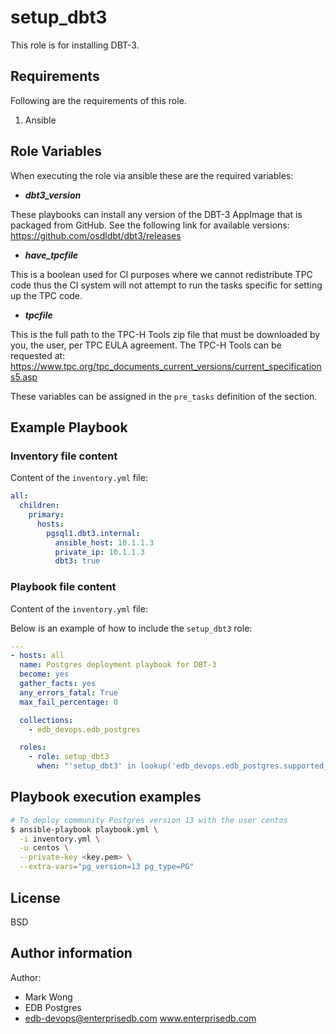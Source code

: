 # setup_dbt3

This role is for installing DBT-3.

## Requirements

Following are the requirements of this role.
  1. Ansible

## Role Variables

When executing the role via ansible these are the required variables:

  * ***dbt3_version***

  These playbooks can install any version of the DBT-3 AppImage that is
  packaged from GitHub.  See the following link for available versions:
  https://github.com/osdldbt/dbt3/releases

  * ***have_tpcfile***

  This is a boolean used for CI purposes where we cannot redistribute TPC code
  thus the CI system will not attempt to run the tasks specific for setting up
  the TPC code.

  * ***tpcfile***

  This is the full path to the TPC-H Tools zip file that must be downloaded by
  you, the user, per TPC EULA agreement.  The TPC-H Tools can be requested at:
  https://www.tpc.org/tpc_documents_current_versions/current_specifications5.asp

These variables can be assigned in the `pre_tasks` definition of the
section.

## Example Playbook

### Inventory file content

Content of the `inventory.yml` file:

```yaml
all:
  children:
    primary:
      hosts:
        pgsql1.dbt3.internal:
          ansible_host: 10.1.1.3
          private_ip: 10.1.1.3
          dbt3: true
```

### Playbook file content

Content of the `inventory.yml` file:

Below is an example of how to include the `setup_dbt3` role:

```yaml
---
- hosts: all
  name: Postgres deployment playbook for DBT-3
  become: yes
  gather_facts: yes
  any_errors_fatal: True
  max_fail_percentage: 0

  collections:
    - edb_devops.edb_postgres

  roles:
    - role: setup_dbt3
      when: "'setup_dbt3' in lookup('edb_devops.edb_postgres.supported_roles', wantlist=True)"
```

## Playbook execution examples

```bash
# To deploy community Postgres version 13 with the user centos
$ ansible-playbook playbook.yml \
  -i inventory.yml \
  -u centos \
  --private-key <key.pem> \
  --extra-vars="pg_version=13 pg_type=PG"
```

## License

BSD

## Author information

Author:

  * Mark Wong
  * EDB Postgres
  * edb-devops@enterprisedb.com www.enterprisedb.com
